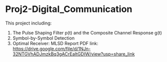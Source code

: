 # Proj2-Digital_Communication
This project including:
  1. The Pulse Shaping Filter p(t) and the Composite Channel Response g(t)
  2. Symbol-by-Symbol Detection
  3. Optimal Receiver: MLSD
Report PDF link: https://drive.google.com/file/d/1NJn-32NTGVhADJmzkBq3gACrEaItGDIW/view?usp=share_link
